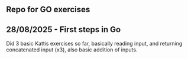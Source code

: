 ## Repo for GO exercises

## 28/08/2025 - First steps in Go
Did 3 basic Kattis exercises so far, basically reading input, and returning concatenated input (x3), also basic addition of inputs.
